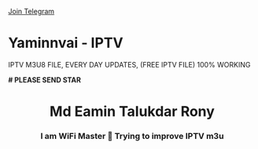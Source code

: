 
<a target="_blank" href="https://t.me/eamintalukdar/">Join Telegram</a>


# Yaminnvai - IPTV 
IPTV M3U8 FILE, EVERY DAY UPDATES, (FREE IPTV FILE) 100% WORKING


**# PLEASE SEND STAR**



<h1 align="center">Md Eamin Talukdar Rony</h1>
<h3 align="center">I am WiFi Master 📡 Trying to improve IPTV m3u</h3>
